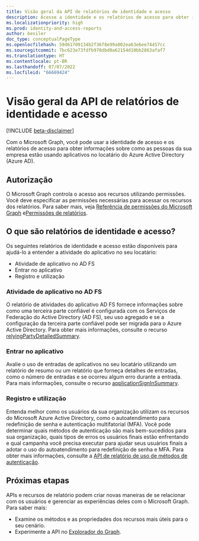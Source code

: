 ```yaml
---
title: Visão geral da API de relatórios de identidade e acesso
description: Acesse a identidade e os relatórios de acesso para obter informações sobre como as pessoas da sua empresa estão usando os aplicativos no locatário do Azure Active Directory.
ms.localizationpriority: high
ms.prod: identity-and-access-reports
author: besiler
doc_type: conceptualPageType
ms.openlocfilehash: 59d61709134b2f36f8e99a002ea63e6ee74457cc
ms.sourcegitcommit: 7bc623e73fdfb970dbd0a62154d10bb2863afaf7
ms.translationtype: HT
ms.contentlocale: pt-BR
ms.lasthandoff: 07/07/2022
ms.locfileid: "66669424"
---
```

# <a name="identity-and-access-reports-api-overview"></a>Visão geral da API de relatórios de identidade e acesso

[!INCLUDE [beta-disclaimer](../../includes/beta-disclaimer.md)]

Com o Microsoft Graph, você pode usar a identidade de acesso e os relatórios de acesso para obter informações sobre como as pessoas da sua empresa estão usando aplicativos no locatário do Azure Active Directory (Azure AD).

## <a name="authorization"></a>Autorização

O Microsoft Graph controla o acesso aos recursos utilizando permissões. Você deve especificar as permissões necessárias para acessar os recursos dos relatórios. Para saber mais, veja [Referência de permissões do Microsoft Graph](/graph/permissions-reference) e[Permissões de relatórios](/graph/permissions-reference#reports-permissions).

## <a name="what-are-identity-and-access-reports"></a>O que são relatórios de identidade e acesso?

Os seguintes relatórios de identidade e acesso estão disponíveis para ajudá-lo a entender a atividade do aplicativo no seu locatário:

- Atividade de aplicativo no AD FS
- Entrar no aplicativo
- Registro e utilização

### <a name="ad-fs-application-activity"></a>Atividade de aplicativo no AD FS

O relatório de atividades do aplicativo AD FS fornece informações sobre como uma terceira parte confiável é configurada com os Serviços de Federação do Active Directory (AD FS), seu uso agregado e se a configuração da terceira parte confiável pode ser migrada para o Azure Active Directory. Para obter mais informações, consulte o recurso [relyingPartyDetailedSummary](/graph/api/resources/applicationsigninsummary?view=graph-rest-beta&preserve-view=true).

### <a name="application-sign-in"></a>Entrar no aplicativo

Avalie o uso de entradas de aplicativos no seu locatário utilizando um relatório de resumo ou um relatório que forneça detalhes de entradas, como o número de entradas e se ocorreu algum erro durante a entrada. Para mais informações, consulte o recurso [applicationSignInSummary](/graph/api/resources/applicationsigninsummary?view=graph-rest-beta&preserve-view=true).

### <a name="registration-and-usage"></a>Registro e utilização

Entenda melhor como os usuários da sua organização utilizam os recursos do Microsoft Azure Active Directory, como o autoatendimento para redefinição de senha e autenticação multifatorial (MFA). Você pode determinar quais métodos de autenticação são mais bem-sucedidos para sua organização, quais tipos de erros os usuários finais estão enfrentando e qual campanha você precisa executar para ajudar seus usuários finais a adotar o uso do autoatendimento para redefinição de senha e MFA. Para obter mais informações, consulte a [API de relatório de uso de métodos de autenticação](/graph/api/resources/applicationsigninsummary?view=graph-rest-beta&preserve-view=true).

## <a name="next-steps"></a>Próximas etapas

APIs e recursos de relatório podem criar novas maneiras de se relacionar com os usuários e gerenciar as experiências deles com o Microsoft Graph. Para saber mais:

- Examine os métodos e as propriedades dos recursos mais úteis para o seu cenário.
- Experimente a API no [Explorador do Graph](https://developer.microsoft.com/graph/graph-explorer).


